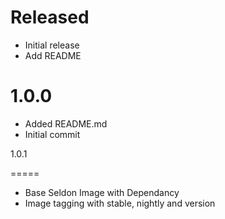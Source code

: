Released
==========

* Initial release
* Add README

1.0.0
=====
* Added README.md
* Initial commit

1.0.1

=====

* Base Seldon Image with Dependancy
* Image tagging with stable, nightly and version
